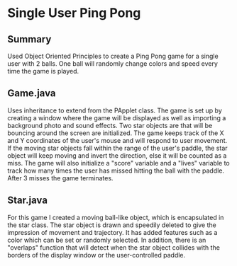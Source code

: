 # Single User Ping Pong

## Summary
Used Object Oriented Principles to create a Ping Pong game for a single user with 2 balls. One ball will randomly change colors and speed every time the game is played.

## Game.java

Uses inheritance to extend from the PApplet class. The game is set up by creating a window where the game will be displayed as well as importing a background photo and sound effects. Two star objects are that will be bouncing around the screen are initialized. The game keeps track of the X and Y coordinates of the user's mouse and will respond to user movement. If the moving star objects fall within the range of the user's paddle, the star object will keep moving and invert the direction, else it will be counted as a miss. The game will also initialize a "score" variable and a "lives" variable to track how many times the user has missed hitting the ball with the paddle. After 3 misses the game terminates.

## Star.java
For this game I created a moving ball-like object, which is encapsulated in the star class. The star object is drawn and speedily deleted to give the impression of movement and trajectory. It has added features such as a color which can be set or randomly selected. In addition, there is an "overlaps" function that will detect when the star object collides with the borders of the display window or the user-controlled paddle.

